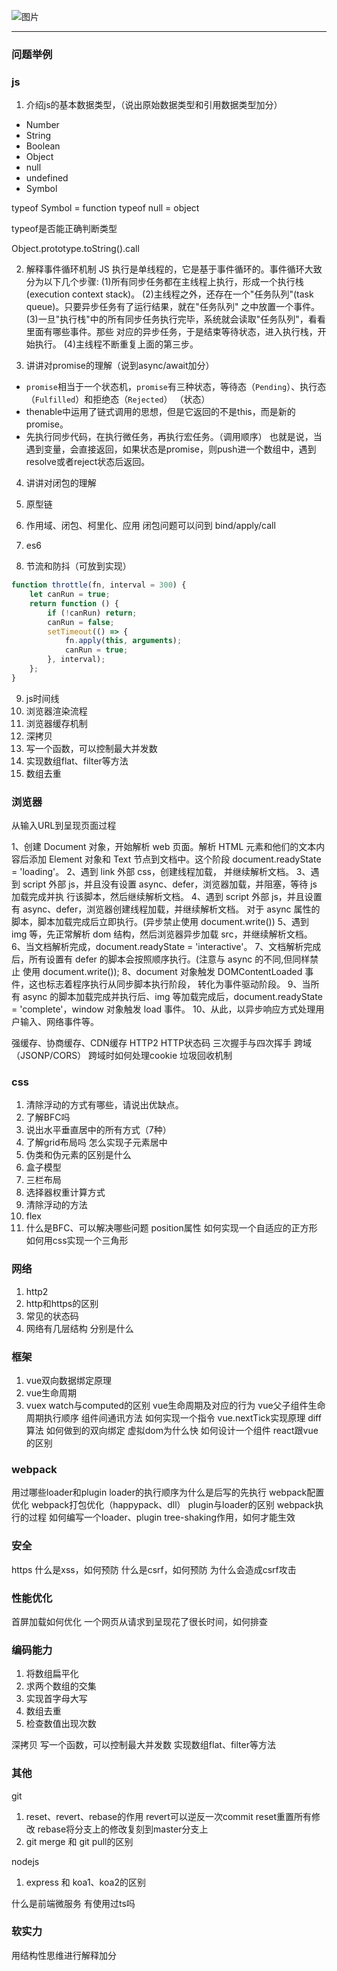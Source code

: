 
![图片](https://agroup-bos.cdn.bcebos.com3824ddeff5f2b971b3831ba321cb960f79ce5990)

************************
### 问题举例

### js
1. 介绍js的基本数据类型，（说出原始数据类型和引用数据类型加分）
- Number
- String
- Boolean
- Object
- null
- undefined
- Symbol

typeof Symbol = function
typeof null = object

typeof是否能正确判断类型

Object.prototype.toString().call

2. 解释事件循环机制
JS 执行是单线程的，它是基于事件循环的。事件循环大致分为以下几个步骤:
(1)所有同步任务都在主线程上执行，形成一个执行栈(execution context stack)。
(2)主线程之外，还存在一个"任务队列"(task queue)。只要异步任务有了运行结果，就在"任务队列" 之中放置一个事件。
(3)一旦"执行栈"中的所有同步任务执行完毕，系统就会读取"任务队列"，看看里面有哪些事件。那些 对应的异步任务，于是结束等待状态，进入执行栈，开始执行。
(4)主线程不断重复上面的第三步。

3. 讲讲对promise的理解（说到async/await加分）
- `promise`相当于一个状态机，`promise`有三种状态，等待态（`Pending`）、执行态（`Fulfilled`）和拒绝态（`Rejected`）
（状态）
- thenable中运用了链式调用的思想，但是它返回的不是this，而是新的promise。
- 先执行同步代码，在执行微任务，再执行宏任务。（调用顺序）
也就是说，当遇到变量，会直接返回，如果状态是promise，则push进一个数组中，遇到resolve或者reject状态后返回。

4. 讲讲对闭包的理解
5. 原型链
6. 作用域、闭包、柯里化、应用
闭包问题可以问到 bind/apply/call

7. es6
8. 节流和防抖（可放到实现）

``` js
function throttle(fn, interval = 300) {
    let canRun = true;
    return function () {
        if (!canRun) return;
        canRun = false;
        setTimeout(() => {
            fn.apply(this, arguments);
            canRun = true;
        }, interval);
    };
}
```
9. js时间线
10. 浏览器渲染流程
11. 浏览器缓存机制
12. 深拷贝
13. 写一个函数，可以控制最大并发数
14. 实现数组flat、filter等方法
15. 数组去重

### 浏览器
从输入URL到呈现页面过程

1、创建 Document 对象，开始解析 web 页面。解析 HTML 元素和他们的文本内容后添加 Element
对象和 Text 节点到文档中。这个阶段 document.readyState = 'loading'。
2、遇到 link 外部 css，创建线程加载， 并继续解析文档。
3、遇到 script 外部 js，并且没有设置 async、defer，浏览器加载，并阻塞，等待 js 加载完成并执 行该脚本，然后继续解析文档。
4、遇到 script 外部 js，并且设置有 async、defer，浏览器创建线程加载，并继续解析文档。 对于 async 属性的脚本，脚本加载完成后立即执行。(异步禁止使用 document.write())
5、遇到 img 等，先正常解析 dom 结构，然后浏览器异步加载 src，并继续解析文档。
6、当文档解析完成，document.readyState = 'interactive'。
7、文档解析完成后，所有设置有 defer 的脚本会按照顺序执行。(注意与 async 的不同,但同样禁止 使用 document.write());
8、document 对象触发 DOMContentLoaded 事件，这也标志着程序执行从同步脚本执行阶段， 转化为事件驱动阶段。
9、当所有 async 的脚本加载完成并执行后、img 等加载完成后，document.readyState = 'complete'，window 对象触发 load 事件。 10、从此，以异步响应方式处理用户输入、网络事件等。

强缓存、协商缓存、CDN缓存
HTTP2
HTTP状态码
三次握手与四次挥手
跨域（JSONP/CORS）
跨域时如何处理cookie
垃圾回收机制

### css
1. 清除浮动的方式有哪些，请说出优缺点。
2. 了解BFC吗
3. 说出水平垂直居中的所有方式（7种）
4. 了解grid布局吗 怎么实现子元素居中
5. 伪类和伪元素的区别是什么
6. 盒子模型
7. 三栏布局
8. 选择器权重计算方式
9. 清除浮动的方法
10. flex
11. 什么是BFC、可以解决哪些问题
position属性
如何实现一个自适应的正方形
如何用css实现一个三角形

### 网络
1. http2
2. http和https的区别
3. 常见的状态码
4. 网络有几层结构 分别是什么

### 框架
1. vue双向数据绑定原理
2. vue生命周期
3. vuex
watch与computed的区别
vue生命周期及对应的行为
vue父子组件生命周期执行顺序
组件间通讯方法
如何实现一个指令
vue.nextTick实现原理
diff算法
如何做到的双向绑定
虚拟dom为什么快
如何设计一个组件
react跟vue的区别

### webpack
用过哪些loader和plugin
loader的执行顺序为什么是后写的先执行
webpack配置优化
webpack打包优化（happypack、dll）
plugin与loader的区别
webpack执行的过程
如何编写一个loader、plugin
tree-shaking作用，如何才能生效

### 安全
https
什么是xss，如何预防
什么是csrf，如何预防
为什么会造成csrf攻击

### 性能优化
首屏加载如何优化
一个网页从请求到呈现花了很长时间，如何排查

### 编码能力
1. 将数组扁平化
2. 求两个数组的交集
3. 实现首字母大写
4. 数组去重
5. 检查数值出现次数

深拷贝
写一个函数，可以控制最大并发数
实现数组flat、filter等方法

### 其他
git
1. reset、revert、rebase的作用
revert可以逆反一次commit
reset重置所有修改
rebase将分支上的修改复刻到master分支上
2. git merge 和 git pull的区别

nodejs
1. express 和 koa1、koa2的区别

什么是前端微服务
有使用过ts吗
### 软实力
用结构性思维进行解释加分